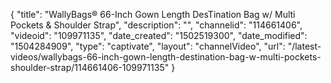 {
    "title": "WallyBags&reg; 66-Inch Gown Length DesTination Bag w\/ Multi Pockets &amp; Shoulder Strap",
    "description": "",
    "channelid": "114661406",
    "videoid": "109971135",
    "date_created": "1502519300",
    "date_modified": "1504284909",
    "type": "captivate",
    "layout": "channelVideo",
    "url": "\/latest-videos\/wallybags-66-inch-gown-length-destination-bag-w-multi-pockets-shoulder-strap\/114661406-109971135"
}